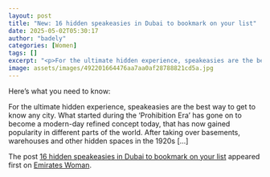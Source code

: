 ```yaml
---
layout: post
title: "New: 16 hidden speakeasies in Dubai to bookmark on your list"
date: 2025-05-02T05:30:17
author: "badely"
categories: [Women]
tags: []
excerpt: "<p>For the ultimate hidden experience, speakeasies are the best way to get to know any city. What started during the ‘Prohibition Era’ has gone on to "
image: assets/images/492201664476aa7aa0af28788821cd5a.jpg
---
```


Here’s what you need to know: <p>For the ultimate hidden experience, speakeasies are the best way to get to know any city. What started during the ‘Prohibition Era’ has gone on to become a modern-day refined concept today, that has now gained popularity in different parts of the world. After taking over basements, warehouses and other hidden spaces in the 1920s [&#8230;]</p>
<p>The post <a href="https://emirateswoman.com/13-hidden-speakeasies-in-dubai-to-visit/" rel="nofollow">16 hidden speakeasies in Dubai to bookmark on your list</a> appeared first on <a href="https://emirateswoman.com" rel="nofollow">Emirates Woman</a>.</p>


